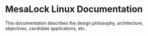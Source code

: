 # MesaLock Linux Documentation

This documentation describes the design philosophy, architecture, objectives,
candidate applications, etc.
